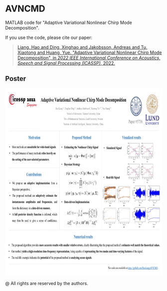 # AVNCMD
MATLAB code for "Adaptive Variational Nonlinear Chirp Mode Decomposition".

If you use the code, please cite our paper:
> [Liang, Hao and Ding, Xinghao and Jakobsson, Andreas and Tu, Xiaotong and Huang, Yue. "Adaptive Variational Nonlinear Chirp Mode Decomposition", in *2022 IEEE International Conference on Acoustics, Speech and Signal Processing (ICASSP)*, 2022.](https://ieeexplore.ieee.org/abstract/document/9746147 "https://ieeexplore.ieee.org/abstract/document/9746147")

## Poster
<img src="poster.jpg" width="800px" height="600px"> 

@ All rights are reserved by the authors.
